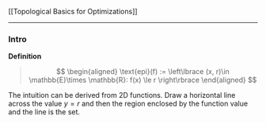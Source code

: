 [[Topological Basics for Optimizations]]


---
### **Intro**

**Definition**

> $$
> \begin{aligned}
>     \text{epi}(f) := 
>     \left\lbrace
>         (x, r)\in \mathbb{E}\times \mathbb{R}: f(x) \le r
>     \right\rbrace
> \end{aligned}
> $$

The intuition can be derived from 2D functions. Draw a horizontal line across the value $y = r$ and then the region enclosed by the function value and the line is the set. 

